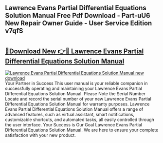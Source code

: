 ## Lawrence Evans Partial Differential Equations Solution Manual Free Pdf Download - Part-uU6 New Repair Owner Guide - User Service Edition v7qfS

# <h2><a href="http://bc47025.oget.top/?id=Lawrence+Evans+Partial+Differential+Equations+Solution+Manual">🔗Download New 👉🔴 Lawrence Evans Partial Differential Equations Solution Manual</a></h2>

[![Lawrence Evans Partial Differential Equations Solution Manual new download](https://i.imgur.com/5g1atiW.png)](http://bc47025.oget.top/?id=Lawrence+Evans+Partial+Differential+Equations+Solution+Manual)
Your Partner in Success This user manual is your reliable companion in successfully operating and maintaining your Lawrence Evans Partial Differential Equations Solution Manual. Please Note the Serial Number Locate and record the serial number of your new Lawrence Evans Partial Differential Equations Solution Manual for warranty purposes. Lawrence Evans Partial Differential Equations Solution Manual offers a range of advanced features, such as virtual assistant, smart notifications, customizable shortcuts, and automated tasks, all easily controlled through the user interface. Your Success is Our Goal Lawrence Evans Partial Differential Equations Solution Manual. We are here to ensure your complete satisfaction with your new product.

